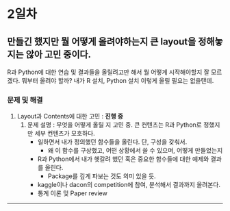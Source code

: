 # 2일차  
## 만들긴 했지만 뭘 어떻게 올려야하는지 큰 layout을 정해놓지는 않아 고민 중이다. 
R과 Python에 대한 연습 및 결과들을 올릴려고만 해서 뭘 어떻게 시작해야할지 잘 모르겠다. 뭐부터 올려야 할까? 내가 R 설치, Python 설치 이렇게 올릴 필요는 없을탠데. 

### 문제 및 해결
1. Layout과 Contents에 대한 고민  : **진행 중**   
    1. 문제 설명 : 무엇을 어떻게 올릴 지 고민 중. 큰 컨텐츠는 R과 Python로 정했지만 세부 컨텐츠가 모호하다.
        * 일하면서 내가 정의했던 함수들을 올린다. 단, 구성을 갖춰서.
            * 왜 이 함수를 구상했고, 어떤 상황에서 쓸 수 있으며, 어떻게 만들었는지
        * R과 Python에서 내가 헷갈려 했던 혹은 중요한 함수들에 대한 예제와 결과를 올린다. 
            * Package를 깊게 파보는 것도 의미 있을 듯.  
        * kaggle이나 dacon의 competition에 참여, 분석해서 결과까지 올려본다.   
        * 통계 이론 및 Paper review 

---------------------------------------------------

  

